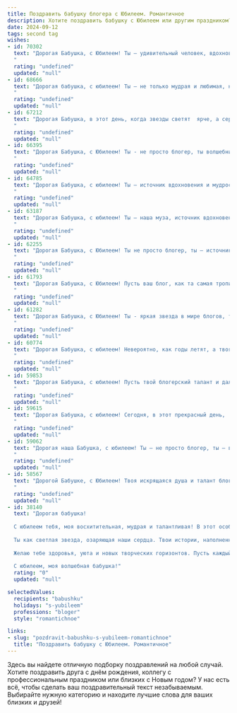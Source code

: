 ```yaml
---
title: Поздравить бабушку блогера с Юбилеем. Романтичное
description: Хотите поздравить бабушку с Юбилеем или другим праздником? Наш ИИ создаст незабываемое поздравление, а вы обязательно выделитесь среди других.  
date: 2024-09-12
tags: second tag
wishes:
- id: 70302
  text: "Дорогая Бабушка, с Юбилеем! Ты – удивительный человек, вдохновляющий своей молодостью души и  неиссякаемой энергией. Твой блог – это яркое доказательство твоей  активности,  творческого подхода к жизни и умения делиться радостью! Пусть  твои дни будут полны  счастья,  любви  и  вдохновения!
  "
  rating: "undefined"
  updated: "null"
- id: 68666
  text: "Дорогая бабушка, с юбилеем! Ты – не только мудрая и любимая, но и вдохновляющая блогер, чьи слова трогают сердца и открывают новые горизонты.  Пусть твоя жизнь всегда будет наполнена теплом, любовью и вдохновением!
  "
  rating: "undefined"
  updated: "null"
- id: 67212
  text: "Дорогая Бабушка, в этот день, когда звезды светят  ярче, а сердце поет от радости, позвольте мне поздравить Вас с юбилеем!  Вы – не просто блогер, Вы – источник вдохновения, тепла и мудрости для всех, кто Вас знает. Пусть Ваша жизнь будет  яркой,  как Ваши посты,  а каждый день приносит новые открытия и  улыбки!
  "
  rating: "undefined"
  updated: "null"
- id: 66395
  text: "Дорогая Бабушка, с Юбилеем! Ты - не просто блогер, ты волшебница, которая дарит свет и тепло своим подписчикам. Пусть каждый день твоей жизни будет полон вдохновения, радости и любви!
  "
  rating: "undefined"
  updated: "null"
- id: 64785
  text: "Дорогая Бабушка, с юбилеем! Ты – источник вдохновения и мудрости, твой блог – это окно в мир добра и красоты. Пусть твоя жизнь будет полна ярких моментов, а каждый день – это праздник твоей души!
  "
  rating: "undefined"
  updated: "null"
- id: 63187
  text: "Дорогая Бабушка, с юбилеем! Ты – наша муза, источник вдохновения, блогер с огромным сердцем и талантом. Твои слова, как светлячки в летнюю ночь, озаряют жизни всех, кто тебя знает. Пусть этот день станет началом новой главы твоей жизни, наполненной радостью, любовью и бесконечными возможностями!
  "
  rating: "undefined"
  updated: "null"
- id: 62255
  text: "Дорогая Бабушка, с Юбилеем! Ты не просто блогер, ты — источник вдохновения и тепла для всех, кто тебя знает. Твоя искренность и мудрость завораживают, а любовь к жизни заряжает всех вокруг. Пусть твой блог продолжает дарить свет и радость, а ты — остаешься такой же чудесной, как всегда. Счастья тебе, Бабушка!
  "
  rating: "undefined"
  updated: "null"
- id: 61793
  text: "Дорогая Бабушка, с Юбилеем! Пусть ваш блог, как та самая тропинка в лесу, ведет вас к новым вершинам вдохновения и ярким встречам с чудесами жизни. Желаю вам неугасаемого энтузиазма, крепкого здоровья и бесконечного потока идей, которые будут радовать ваших читателей!
  "
  rating: "undefined"
  updated: "null"
- id: 61282
  text: "Дорогая Бабушка, с Юбилеем! Ты - яркая звезда в мире блогов, твоё творчество вдохновляет, дарит радость и тепло. Желаю тебе  неиссякаемого энтузиазма, новых идей и  миллионов преданных читателей! Пусть твой путь будет полон вдохновения и счастья!
  "
  rating: "undefined"
  updated: "null"
- id: 60774
  text: "Дорогая Бабушка, с юбилеем! Невероятно, как годы летят, а твоя молодость и талант не угасают. Ты, как яркая звезда, освещаешь мир своим вдохновением и мудростью, и, как истинный блогер, делишься с нами своим опытом и искренними эмоциями. Желаю тебе всегда оставаться такой же жизнерадостной, активной и вдохновляющей! С юбилеем!
  "
  rating: "undefined"
  updated: "null"
- id: 59853
  text: "Дорогая Бабушка, с юбилеем! Пусть твой блогерский талант и дальше сияет, вдохновляя и даря радость всем, кто тебя читает. Ты - источник мудрости и вдохновения, и твоя жизнь – это прекрасная история, которую с нетерпением хочется читать дальше. Пусть каждый день будет полон ярких моментов,  любви и счастья!
  "
  rating: "undefined"
  updated: "null"
- id: 59615
  text: "Дорогая Бабушка, с юбилеем! Сегодня, в этот прекрасный день,  мы  хотим  поздравить  тебя  с  этим  знаменательным   событием! Твои  слова,  как  нежный  ветер,  несут  тепло   и  доброту   в   миллионы   сердец.  Пусть   творчество   радует   тебя   все   эти   годы,   а    каждый   новый   день   будет   наполнен  радостью  и  вдохновением!
  "
  rating: "undefined"
  updated: "null"
- id: 59062
  text: "Дорогая наша Бабушка, с юбилеем! Ты – не просто блогер, ты – вдохновитель, муза, светлая душа, что дарит миру добро и красоту. Спасибо за твои слова, за тепло, за всё, что ты делаешь! Твоя жизнь – это яркая, богатая история, полная любви, добра и мудрости. Желаем тебе еще долгих лет, счастливых дней, исполняющихся желаний и  огромной любви!
  "
  rating: "undefined"
  updated: "null"
- id: 58567
  text: "Дорогой Бабушке, с Юбилеем! Твоя искрящаяся душа и талант блогера вдохновляют всех вокруг. В этот особенный день желаю тебе океана любви, море улыбок и безграничного вдохновения. Пусть твой путь будет светлым, а сердце – всегда молодым!
  "
  rating: "undefined"
  updated: "null"
- id: 38140
  text: "Дорогая бабушка!
  
  С юбилеем тебя, моя восхитительная, мудрая и талантливая! В этот особенный день хочу поздравить тебя с тем, что ты не только являешься замечательной бабушкой, но и вдохновляющим блогером, который делится своими мыслями, чувствами и опытом с миром.
  
  Ты как светлая звезда, озаряющая наши сердца. Твои истории, наполненные теплотой и любовью, становятся настоящими оазисами для всех, кто тебя читает. Пусть каждый твой новый проект приносит радость и вдохновение, как ты сама приносишь счастье в наши жизни.
  
  Желаю тебе здоровья, уюта и новых творческих горизонтов. Пусть каждый день будет полон ярких мгновений, а каждый миг — наполнен любовью и нежностью. Ты — наша гордость и радость, и мы все очень тебя любим!
  
  С юбилеем, моя волшебная бабушка!"
  rating: "0"
  updated: "null"

selectedValues:
  recipients: "babushku"
  holidays: "s-yubileem"
  professions: "bloger"
  style: "romantichnoe"

links:
- slug: "pozdravit-babushku-s-yubileem-romantichnoe"
  title: "Поздравить бабушку с Юбилеем. Романтичное"
---
```


Здесь вы найдете отличную подборку поздравлений на любой случай. 
Хотите поздравить друга с днём рождения, коллегу с профессиональным праздником или близких с Новым годом? У нас есть всё, чтобы сделать ваш поздравительный текст незабываемым. Выбирайте нужную категорию и находите лучшие слова для ваших близких и друзей!
